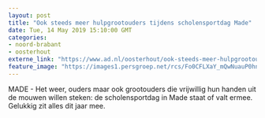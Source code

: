 ```yaml
---
layout: post
title: "Ook steeds meer hulpgrootouders tijdens scholensportdag Made"
date: Tue, 14 May 2019 15:10:00 GMT
categories: 
- noord-brabant 
- oosterhout 
externe_link: "https://www.ad.nl/oosterhout/ook-steeds-meer-hulpgrootouders-tijdens-scholensportdag-made~aade4d6f/"
feature_image: "https://images1.persgroep.net/rcs/Fo0CFLXaY_mQwNuauP0hnXyFmBU/diocontent/148355450/_fitwidth/400/?appId=21791a8992982cd8da851550a453bd7f&quality=0.7"
---
```


MADE - Het weer, ouders maar ook grootouders die vrijwillig hun handen uit de mouwen willen steken: de scholensportdag in Made staat of valt ermee. Gelukkig zit alles dit jaar mee.
